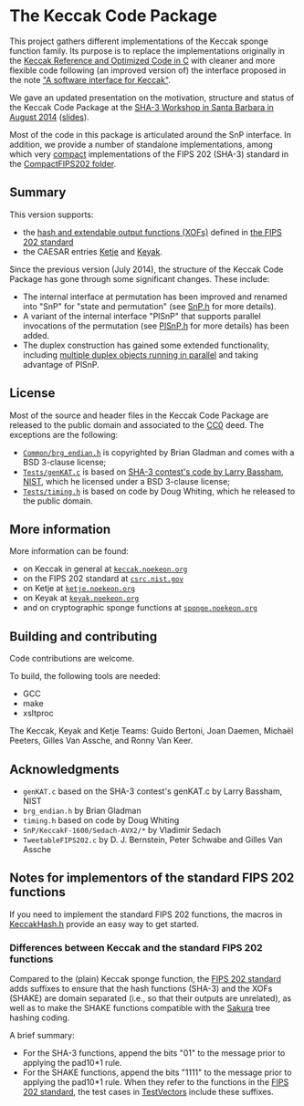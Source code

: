 # The Keccak Code Package

This project gathers different implementations of the Keccak sponge function
family. Its purpose is to replace the implementations originally in the
[Keccak Reference and Optimized Code in C][keccakrefoptc] with cleaner and more
flexible code following (an improved version of) the interface proposed in the
note ["A software interface for Keccak"][keccakinterface].

We gave an updated presentation on the motivation, structure and status of the Keccak Code Package at the [SHA-3 Workshop in Santa Barbara in August 2014][SHA3workshop2014] ([slides][KCPslides]).

Most of the code in this package is articulated around the SnP interface. In addition, we provide a number of standalone implementations, among which very [compact](http://keccak.noekeon.org/tweetfips202.html) implementations of the FIPS 202 (SHA-3) standard in the [CompactFIPS202 folder](Standalone/CompactFIPS202/).

[keccakrefoptc]: http://keccak.noekeon.org/KeccakReferenceAndOptimized-3.2.zip
[keccakinterface]: http://keccak.noekeon.org/NoteSoftwareInterface.pdf
[SHA3workshop2014]: http://csrc.nist.gov/groups/ST/hash/sha-3/Aug2014/index.html
[KCPslides]: http://csrc.nist.gov/groups/ST/hash/sha-3/Aug2014/documents/vanassche_keccak_code.pdf

## Summary

This version supports:

* the [hash and extendable output functions (XOFs)][keccakhashh] defined in [the FIPS 202
  standard][fips202_standard]
* the CAESAR entries [Ketje][caesar_ketje] and [Keyak][caesar_keyak].

[fips202_standard]: http://nvlpubs.nist.gov/nistpubs/FIPS/NIST.FIPS.202.pdf "FIPS 202 standard"
[caesar_ketje]: http://ketje.noekeon.org/
[caesar_keyak]: http://keyak.noekeon.org/

Since the previous version (July 2014), the structure of the Keccak Code Package
has gone through some significant changes. These include:

* The internal interface at permutation has been improved and renamed
  into "SnP" for "state and permutation" (see [SnP.h](SnP/SnP.h)
  for more details).
* A variant of the internal interface "PlSnP" that supports parallel
  invocations of the permutation (see [PlSnP.h](PlSnP/PlSnP.h)
  for more details) has been added.
* The duplex construction has gained some extended functionality, including
  [multiple duplex objects running in parallel](Constructions/KeccakParallelDuplex.c)
  and taking advantage of PlSnP.

## License

Most of the source and header files in the Keccak Code Package are released to the public domain and associated to the [CC0](http://creativecommons.org/publicdomain/zero/1.0/) deed. The exceptions are the following:

* [`Common/brg_endian.h`](Common/brg_endian.h) is copyrighted by Brian Gladman and comes with a BSD 3-clause license;
* [`Tests/genKAT.c`](Tests/genKAT.c) is based on [SHA-3 contest's code by Larry Bassham, NIST](http://csrc.nist.gov/groups/ST/hash/sha-3/documents/KAT1.zip), which he licensed under a BSD 3-clause license;
* [`Tests/timing.h`](Tests/timing.h) is based on code by Doug Whiting, which he released to the public domain.

## More information

More information can be found:

* on Keccak in general at [`keccak.noekeon.org`](http://keccak.noekeon.org/)
* on the FIPS 202 standard at [`csrc.nist.gov`](http://csrc.nist.gov/groups/ST/hash/sha-3/fips202_standard_2015.html)
* on Ketje at [`ketje.noekeon.org`](http://ketje.noekeon.org/)
* on Keyak at [`keyak.noekeon.org`](http://keyak.noekeon.org/)
* and on cryptographic sponge functions at [`sponge.noekeon.org`](http://sponge.noekeon.org/)

## Building and contributing

Code contributions are welcome.

To build, the following tools are needed:

* GCC
* make
* xsltproc

The Keccak, Keyak and Ketje Teams: Guido Bertoni, Joan Daemen,
Michaël Peeters, Gilles Van Assche, and Ronny Van Keer.

## Acknowledgments

- `genKAT.c` based on the SHA-3 contest's genKAT.c by Larry Bassham, NIST
- `brg_endian.h` by Brian Gladman
- `timing.h` based on code by Doug Whiting
- `SnP/KeccakF-1600/Sedach-AVX2/*` by Vladimir Sedach
- `TweetableFIPS202.c` by D. J. Bernstein, Peter Schwabe and Gilles Van Assche

## Notes for implementors of the standard FIPS 202 functions

If you need to implement the standard FIPS 202 functions, the macros in
[KeccakHash.h][keccakhashh] provide an easy way to get started.

[keccakhashh]: Modes/KeccakHash.h

### Differences between Keccak and the standard FIPS 202 functions

Compared to the (plain) Keccak sponge function, the [FIPS 202 standard][fips202_standard] adds suffixes to ensure that the hash functions (SHA-3) and the XOFs (SHAKE) are domain separated (i.e., so that their outputs are unrelated), as well as to make the SHAKE functions compatible with the [Sakura][sakura] tree hashing coding.

[sakura]: http://keccak.noekeon.org/Sakura.pdf "Sakura: a flexible coding for tree hashing"

A brief summary:
  - For the SHA-3 functions, append the bits "01" to the message prior to
    applying the pad10*1 rule.
  - For the SHAKE functions, append the bits "1111" to the message prior to
    applying the pad10*1 rule.
When they refer to the functions in the [FIPS 202 standard][fips202_standard], the test cases in [TestVectors](TestVectors) include these suffixes.
